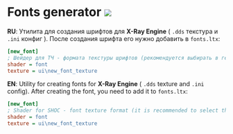 # Fonts generator [![](https://img.shields.io/github/release/OGSR/Fonts_generator.svg?style=for-the-badge)](https://github.com/OGSR/Fonts_generator/releases/latest) #

**RU**: Утилита для создания шрифтов для **X-Ray Engine** ( `.dds` текстура и `.ini` конфиг ).
После создания шрифта его нужно добавить в `fonts.ltx`:
```ini
[new_font]
; Шейдер для ТЧ - формата текстуры шрифтов (рекомендуется выбирать в генераторе именно его, т.к. ЗП-формат текстур шрифтов менее качественный). В ЗП используется шейдер `hud\font`.
shader = font
texture = ui\new_font_texture
```

**EN**: Utility for creating fonts for **X-Ray Engine** ( `.dds` texture and `.ini` config).
After creating the font, you need to add it to `fonts.ltx`:
```ini
[new_font]
; Shader for SHOC - font texture format (it is recommended to select this one in the generator, since the CoP format of font textures is of lower quality). The CoP uses `hud\font` shader.
shader = font
texture = ui\new_font_texture
```